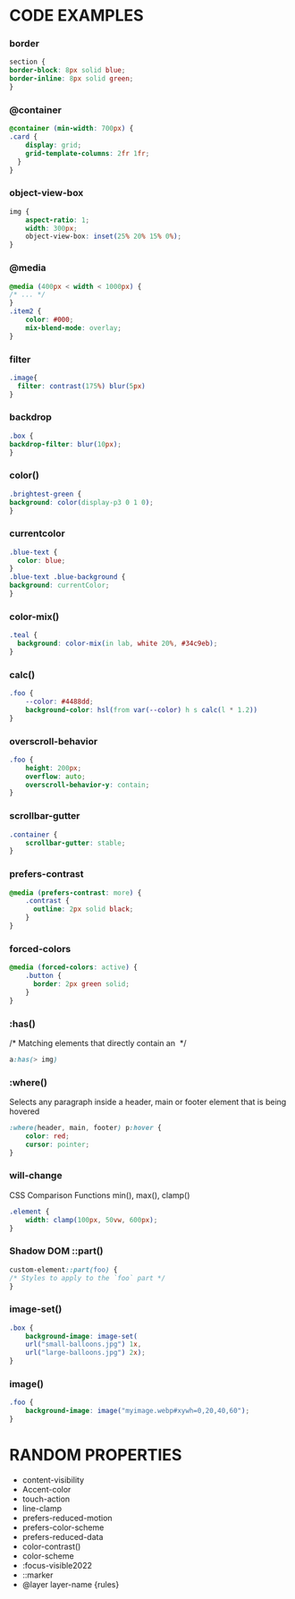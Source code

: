 # CODE EXAMPLES

### border
```css
section {
border-block: 8px solid blue;
border-inline: 8px solid green;
}
```
### @container
```css
@container (min-width: 700px) {
.card {
    display: grid;
    grid-template-columns: 2fr 1fr;
  }
}
```
### object-view-box
```css
img {
    aspect-ratio: 1;
    width: 300px;
    object-view-box: inset(25% 20% 15% 0%);
}
```

### @media
```css
@media (400px < width < 1000px) {
/* ... */
}
.item2 {
    color: #000;
    mix-blend-mode: overlay;
}
```

### filter
```css
.image{
  filter: contrast(175%) blur(5px)
}
```
### backdrop
```css
.box {
backdrop-filter: blur(10px);
}
```
### color()
```css
.brightest-green {
background: color(display-p3 0 1 0);
}
```

### currentcolor
```css
.blue-text {
  color: blue;
}
.blue-text .blue-background {
background: currentColor;
}
```

### color-mix()

```css
.teal {
  background: color-mix(in lab, white 20%, #34c9eb);
}
```
### calc()
```css
.foo {
    --color: #4488dd;
    background-color: hsl(from var(--color) h s calc(l * 1.2))
}
```
### overscroll-behavior
```css
.foo {
    height: 200px;
    overflow: auto;
    overscroll-behavior-y: contain;
}
```
### scrollbar-gutter
```css
.container {
    scrollbar-gutter: stable;
}
```
### prefers-contrast
```css
@media (prefers-contrast: more) {
    .contrast {
      outline: 2px solid black;
    }
}
```
### forced-colors
```css
@media (forced-colors: active) {
    .button {
      border: 2px green solid;
    }
}
```
### :has()
/* Matching <a> elements that directly contain an <img> */
```css
a:has(> img)
```
### :where()
Selects any paragraph inside a header, main
or footer element that is being hovered 
```css
:where(header, main, footer) p:hover {
    color: red;
    cursor: pointer;
}
```
### will-change
CSS Comparison Functions min(), max(), clamp() 
```css
.element {
	width: clamp(100px, 50vw, 600px);
}
```
### Shadow DOM ::part()
```css
custom-element::part(foo) {
/* Styles to apply to the `foo` part */
}
```
### image-set()
```css
.box {
	background-image: image-set(
	url("small-balloons.jpg") 1x,
	url("large-balloons.jpg") 2x);
}
```
### image()
```css
.foo {
	background-image: image("myimage.webp#xywh=0,20,40,60");
}
```
	
# RANDOM PROPERTIES

* content-visibility
* Accent-color
* touch-action
* line-clamp
* prefers-reduced-motion
* prefers-color-scheme
* prefers-reduced-data
* color-contrast()
* color-scheme
* :focus-visible2022
* ::marker
* @layer layer-name {rules}

